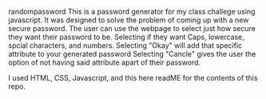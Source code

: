 randompassword
This is a password generator for my class challege using javascript. 
It was designed to solve the problem of coming up with a new secure password. 
The user can use the webpage to select just how secure they want their password to be. 
Selecting if they want Caps, lowercase, spcial characters, and numbers. 
Selecting "Okay" will add that specific attribute to your generated password Selecting "Cancle" gives the user the option of not having said 
attribute apart of their password.

I used HTML, CSS, Javascript, and this here readME for the contents of this repo.
